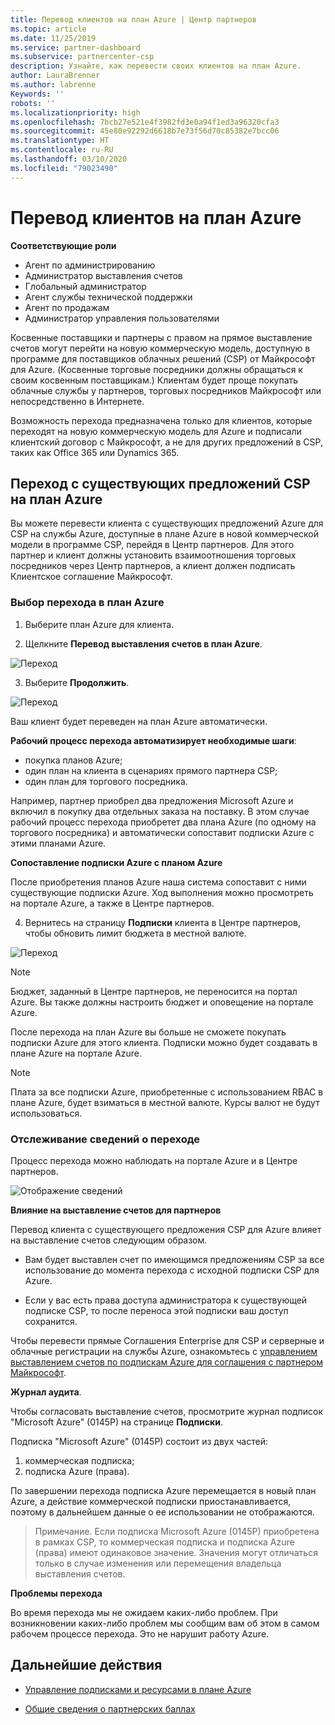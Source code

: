```yaml
---
title: Перевод клиентов на план Azure | Центр партнеров
ms.topic: article
ms.date: 11/25/2019
ms.service: partner-dashboard
ms.subservice: partnercenter-csp
description: Узнайте, как перевести своих клиентов на план Azure.
author: LauraBrenner
ms.author: labrenne
Keywords: ''
robots: ''
ms.localizationpriority: high
ms.openlocfilehash: 7bcb27e521e4f3982fd3e0a94f1ed3a96320cfa3
ms.sourcegitcommit: 45e80e92292d6618b7e73f56d70c85382e7bcc06
ms.translationtype: HT
ms.contentlocale: ru-RU
ms.lasthandoff: 03/10/2020
ms.locfileid: "79023490"
---
```

# <a name="transition-your-customers-to-azure-plan"></a>Перевод клиентов на план Azure

**Соответствующие роли**

- Агент по администрированию
- Администратор выставления счетов
- Глобальный администратор
- Агент службы технической поддержки
- Агент по продажам
- Администратор управления пользователями

Косвенные поставщики и партнеры с правом на прямое выставление счетов могут перейти на новую коммерческую модель, доступную в программе для поставщиков облачных решений (CSP) от Майкрософт для Azure. (Косвенные торговые посредники должны обращаться к своим косвенным поставщикам.) Клиентам будет проще покупать облачные службы у партнеров, торговых посредников Майкрософт или непосредственно в Интернете.

Возможность перехода предназначена только для клиентов, которые переходят на новую коммерческую модель для Azure и подписали клиентский договор с Майкрософт, а не для других предложений в CSP, таких как Office 365 или Dynamics 365.

## <a name="transition-existing-csp-offers-to-an-azure-plan"></a>Переход с существующих предложений CSP на план Azure

Вы можете перевести клиента с существующих предложений Azure для CSP на службы Azure, доступные в плане Azure в новой коммерческой модели в программе CSP, перейдя в Центр партнеров. Для этого партнер и клиент должны установить взаимоотношения торговых посредников через Центр партнеров, а клиент должен подписать Клиентское соглашение Майкрософт.

### <a name="select-transition-to-azure-plan"></a>Выбор перехода в план Azure

1. Выберите план Azure для клиента.

2. Щелкните **Перевод выставления счетов в план Azure**.

![Переход](images/azure/transition1.png)

3. Выберите **Продолжить**.

![Переход](images/azure/transition2.png)

Ваш клиент будет переведен на план Azure автоматически.

**Рабочий процесс перехода автоматизирует необходимые шаги**:

- покупка планов Azure;
- один план на клиента в сценариях прямого партнера CSP;  
- один план для торгового посредника.  

Например, партнер приобрел два предложения Microsoft Azure и включил в покупку два отдельных заказа на поставку. В этом случае рабочий процесс перехода приобретет два плана Azure (по одному на торгового посредника) и автоматически сопоставит подписки Azure с этими планами Azure.  

**Сопоставление подписки Azure с планом Azure**

После приобретения планов Azure наша система сопоставит с ними существующие подписки Azure. Ход выполнения можно просмотреть на портале Azure, а также в Центре партнеров. 

4. Вернитесь на страницу **Подписки** клиента в Центре партнеров, чтобы обновить лимит бюджета в местной валюте. 

![Переход](images/azure/transition3.png)

>[!NOTE]
>Бюджет, заданный в Центре партнеров, не переносится на портал Azure. Вы также должны настроить бюджет и оповещение на портале Azure.

После перехода на план Azure вы больше не сможете покупать подписки Azure для этого клиента. Подписки можно будет создавать в плане Azure на портале Azure.

>[!NOTE]
> Плата за все подписки Azure, приобретенные с использованием RBAC в плане Azure, будет взиматься в местной валюте. Курсы валют не будут использоваться.

### <a name="track-your-transition-details"></a>Отслеживание сведений о переходе

Процесс перехода можно наблюдать на портале Azure и в Центре партнеров.

![Отображение сведений](images/azure/details1.png)

**Влияние на выставление счетов для партнеров**

Перевод клиента с существующего предложения CSP для Azure влияет на выставление счетов следующим образом.

- Вам будет выставлен счет по имеющимся предложениям CSP за все использование до момента перехода с исходной подписки CSP для Azure.

- Если у вас есть права доступа администратора к существующей подписке CSP, то после переноса этой подписки ваш доступ сохранится.

Чтобы перевести прямые Соглашения Enterprise для CSP и серверные и облачные регистрации на службы Azure, ознакомьтесь с [управлением выставлением счетов по подпискам Azure для соглашения с партнером Майкрософт](https://docs.microsoft.com/azure/billing/mpa-request-ownership).

**Журнал аудита**.

Чтобы согласовать выставление счетов, просмотрите журнал подписок "Microsoft Azure" (0145P) на странице **Подписки**. 

Подписка "Microsoft Azure" (0145P) состоит из двух частей:
1. коммерческая подписка; 
2. подписка Azure (права).

По завершении перехода подписка Azure перемещается в новый план Azure, а действие коммерческой подписки приостанавливается, поэтому в дальнейшем данные о ее использовании не отображаются.  

>Примечание. Если подписка Microsoft Azure (0145P) приобретена в рамках CSP, то коммерческая подписка и подписка Azure (права) имеют одинаковое значение. Значения могут отличаться только в случае изменения или перемещения владельца выставления счетов. 

**Проблемы перехода**

Во время перехода мы не ожидаем каких-либо проблем. При возникновении каких-либо проблем мы сообщим вам об этом в самом рабочем процессе перехода. Это не нарушит работу Azure.  

## <a name="next-steps"></a>Дальнейшие действия

- [Управление подписками и ресурсами в плане Azure](azure-plan-manage.md)

- [Общие сведения о партнерских баллах](partner-earned-credit.md)




